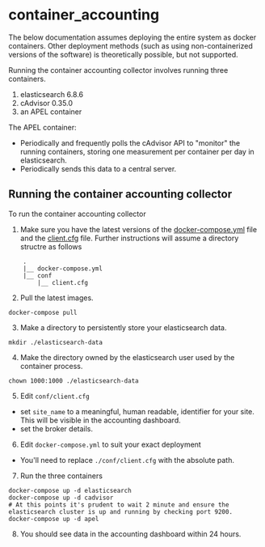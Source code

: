 # container_accounting

The below documentation assumes deploying the entire system as docker containers. Other deployment methods (such as using non-containerized versions of the software) is theoretically possible, but not supported.

Running the container accounting collector involves running three containers.
1. elasticsearch 6.8.6
1. cAdvisor 0.35.0
1. an APEL container

The APEL container:
* Periodically and frequently polls the cAdvisor API to "monitor" the running containers, storing one measurement per container per day in elasticsearch.
* Periodically sends this data to a central server. 

## Running the container accounting collector

To run the container accounting collector
1. Make sure you have the latest versions of the [docker-compose.yml](docker-compose.yml) file and the [client.cfg](conf/client.cfg) file. Further instructions will assume a directory structre as follows
```
    .
    |__ docker-compose.yml
    |__ conf
        |__ client.cfg
```

2. Pull the latest images.
```
docker-compose pull
```

3. Make a directory to persistently store your elasticsearch data.
```
mkdir ./elasticsearch-data
```

4. Make the directory owned by the elasticsearch user used by the container process.
```
chown 1000:1000 ./elasticsearch-data
```

5. Edit `conf/client.cfg`
  * set `site_name` to a meaningful, human readable, identifier for your site. This will be visible in the accounting dashboard.
  * set the broker details.

6. Edit `docker-compose.yml` to suit your exact deployment
  * You'll need to replace `./conf/client.cfg` with the absolute path.

7. Run the three containers
```
docker-compose up -d elasticsearch
docker-compose up -d cadvisor
# At this points it's prudent to wait 2 minute and ensure the elasticsearch cluster is up and running by checking port 9200.
docker-compose up -d apel
```

8. You should see data in the accounting dashboard within 24 hours.
